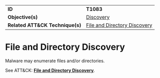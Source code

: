 |||
|---------|------------------------|
|**ID**|**T1083**|
|**Objective(s)**|[Discovery](https://github.com/MBCProject/mbc-markdown/tree/master/discovery)|
|**Related ATT&CK Technique(s)**|[File and Directory Discovery](https://attack.mitre.org/techniques/T1083)|


File and Directory Discovery
============================
Malware may enumerate files and/or directories. 

See ATT&CK: [**File and Directory Discovery**](https://attack.mitre.org/techniques/T1083).